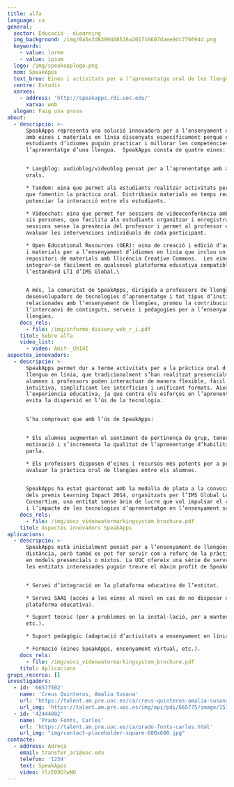 ```yaml
---
title: alfa
language: ca
general:
  sector: Educació - eLearning
  img_background: /img/0a5e3d8399408516a201716607daee9dc776694d.png
  keywords:
    - value: lorem
    - value: ipsum
  logo: /img/speakapplogo.png
  nom: SpeakApps
  text_breu: Eines i activitats per a l’aprenentatge oral de les llengües
  centre: Estudis
  xarxes:
    - address: 'http://speakapps.rdi.uoc.edu/'
      xarxa: web
  slogan: Faig una prova
about:
  - descripcio: >-
      SpeakApps representa una solució innovadora per a l’ensenyament d’idiomes
      amb eines i materials en línia dissenyats específicament perquè els
      estudiants d’idiomes puguin practicar i millorar les competències orals en
      l’aprenentatge d’una llengua.  SpeakApps consta de quatre eines: 


      * Langblog: audioblog/videoblog pensat per a l’aprenentatge amb activitats
      orals.  

      * Tandem: eina que permet als estudiants realitzar activitats per parelles
      que fomentin la pràctica oral. Distribueix materials en temps real per a
      potenciar la interacció entre els estudiants.

      * Videochat: eina que permet fer sessions de videoconferència amb fins a
      sis persones, que facilita als estudiants organitzar i enregistrar
      sessions sense la presència del professor i permet al professor escoltar i
      avaluar les intervencions individuals de cada participant.

      * Open Educational Resources (OER): eina de creació i edició d’activitats
      i materials per a l’ensenyament d’idiomes en línia que inclou un
      repositori de materials amb llicència Creative Commons.  Les eines poden
      integrar-se fàcilment en qualsevol plataforma educativa compatible amb
      l’estàndard LTI d’IMS Global.\


      A més, la comunitat de SpeakApps, dirigida a professors de llengües,
      desenvolupadors de tecnologies d’aprenentatge i tot tipus d’institucions
      relacionades amb l’ensenyament de llengües, promou la contribució i
      l’intercanvi de continguts, serveis i pedagogies per a l’ensenyament de
      llengües.
    docs_rels:
      - file: /img/informe_disseny_web_r_i.pdf
    titol: Sobre alfa
    video_list:
      - video: Amif-_UhI4I
aspectes_innovadors:
  - descripcio: >-
      SpeakApps permet dur a terme activitats per a la pràctica oral d’una
      llengua en línia, que tradicionalment s’han realitzat presencialment:
      alumnes i professors poden interactuar de manera flexible, fàcil i
      intuïtiva, simplificant les interfícies i unificant formats. Això millora
      l’experiència educativa, ja que centra els esforços en l’aprenentatge i
      evita la dispersió en l’ús de la tecnologia.


      S’ha comprovat que amb l’ús de SpeakApps:


      * Els alumnes augmenten el sentiment de pertinença de grup, tenen més
      motivació i s’incrementa la qualitat de l’aprenentatge d’habilitats de la
      parla.

      * Els professors disposen d’eines i recursos més potents per a promoure i
      avaluar la pràctica oral de llengües entre els alumnes.


      SpeakApps ha estat guardonat amb la medalla de plata a la convocatòria
      dels premis Learning Impact 2014, organitzats per l’IMS Global Learning
      Consortium, una entitat sense ànim de lucre que vol impulsar el creixement
      i l’impacte de les tecnologies d’aprenentatge en l’ensenyament superior.
    docs_rels:
      - file: /img/uocs_videowatermarkingsystem_brochure.pdf
    titol: Aspectes innovadors SpeakApps
aplicacions:
  - descripcio: >-
      SpeakApps està inicialment pensat per a l’ensenyament de llengües a
      distància, però també es pot fer servir com a reforç de la pràctica oral
      en models presencials o mixtos. La UOC ofereix una sèrie de serveis perquè
      les entitats interessades puguin treure el màxim profit de SpeakApps:


      * Servei d’integració en la plataforma educativa de l’entitat.

      * Servei SAAS (accés a les eines al núvol en cas de no disposar de
      plataforma educativa).

      * Suport tècnic (per a problemes en la instal·lació, per a manteniment,
      etc.).

      * Suport pedagògic (adaptació d’activitats a ensenyament en línia).

      * Formació (eines SpeakApps, ensenyament virtual, etc.).
    docs_rels:
      - file: /img/uocs_videowatermarkingsystem_brochure.pdf
    titol: Aplicacions
grups_recerca: []
investigadors:
  - id: '66577502'
    name: 'Creus Quinteros, Amalia Susana'
    url: 'https://talent.am.pre.uoc.es/ca/creus-quinteros-amalia-susana.html'
    url_img: 'https://talent.am.pre.uoc.es/img/api/pdi/665775/image/1573925440895'
  - id: '42444002'
    name: 'Prado Fonts, Carles'
    url: 'https://talent.am.pre.uoc.es/ca/prado-fonts-carles.html'
    url_img: "img/contact-placeholder-square-600x600.jpg"
contacte:
  - address: Adreça
    email: transfer_ari@uoc.edu
    telefon: '1234'
    text: SpeakApps
    video: YlzE09OlwNU
---
```

